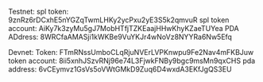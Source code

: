Testnet:
spl token: 9znRz6rDCxhE5nYGZqTwmLHKy2ycPxu2yE3S5k2qmvuR
spl token account: AiKy7k3zyMu5gJ7MobHTfjTZKEaajHHwKhyKZaeTUYea
PDA ADdress: 8WRCfaAMASji1kWKBe9VuYKJr4wNoVz8NYYRa6Nw5Efq

Devnet:
Token: FTmRNssUmboCLqRjuNVErLVPKnwpu9Fe2Nav4mFKBJuw
token account: 8ii5xnhJSzvRNj96e74L3FjwkFNBy9bgc9msMn9qxCHS
pda address: 6vCEymvz1GsVs5oVWtGMkD9Zuq6D4wxdA3EKfJgQS3EU
